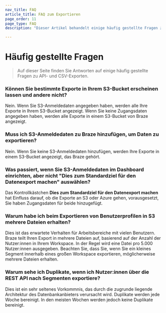 ```yaml
---
nav_title: FAQ
article_title: FAQ zum Exportieren
page_order: 11
page_type: FAQ
description: "Dieser Artikel behandelt einige häufig gestellte Fragen zu API- und CSV-Exporten."

---
```


# Häufig gestellte Fragen

> Auf dieser Seite finden Sie Antworten auf einige häufig gestellte Fragen zu API- und CSV-Exporten.

### Können Sie bestimmte Exporte in Ihrem S3-Bucket erscheinen lassen und andere nicht?

Nein. Wenn Sie S3-Anmeldedaten angegeben haben, werden alle Ihre Exporte in Ihrem S3-Bucket angezeigt. Wenn Sie keine Zugangsdaten angegeben haben, werden alle Exporte in einem S3-Bucket von Braze angezeigt.

### Muss ich S3-Anmeldedaten zu Braze hinzufügen, um Daten zu exportieren?

Nein. Wenn Sie keine S3-Anmeldedaten hinzufügen, werden Ihre Exporte in einem S3-Bucket angezeigt, das Braze gehört.

### Was passiert, wenn Sie S3-Anmeldedaten im Dashboard einrichten, aber nicht "Dies zum Standardziel für den Datenexport machen" auswählen?

Das Kontrollkästchen **Dies zum Standardziel für den Datenexport machen** hat Einfluss darauf, ob die Exporte an S3 oder Azure gehen, vorausgesetzt, Sie haben Zugangsdaten für beide hinzugefügt.

### Warum habe ich beim Exportieren von Benutzerprofilen in S3 mehrere Dateien erhalten?

Dies ist das erwartete Verhalten für Arbeitsbereiche mit vielen Benutzern. Braze teilt Ihren Export in mehrere Dateien auf, basierend auf der Anzahl der Nutzer:innen in Ihrem Workspace. In der Regel wird eine Datei pro 5.000 Nutzer:innen ausgegeben. Beachten Sie, dass Sie, wenn Sie ein kleines Segment innerhalb eines großen Workspace exportieren, möglicherweise mehrere Dateien erhalten.

### Warum sehe ich Duplikate, wenn ich Nutzer:innen über die REST API nach Segmenten exportiere?

Dies ist ein sehr seltenes Vorkommnis, das durch die zugrunde liegende Architektur des Datenbankanbieters verursacht wird. Duplikate werden jede Woche bereinigt. In den meisten Wochen werden jedoch keine Duplikate bereinigt.
